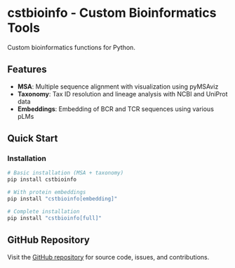 # cstbioinfo - Custom Bioinformatics Tools

Custom bioinformatics functions for Python.

## Features

- **MSA**: Multiple sequence alignment with visualization using pyMSAviz
- **Taxonomy**: Tax ID resolution and lineage analysis with NCBI and UniProt data
- **Embeddings**: Embedding of BCR and TCR sequences using various pLMs

## Quick Start

### Installation

```bash
# Basic installation (MSA + taxonomy)
pip install cstbioinfo

# With protein embeddings
pip install "cstbioinfo[embedding]"

# Complete installation
pip install "cstbioinfo[full]"
```

## GitHub Repository

Visit the [GitHub repository](https://github.com/openpaul/customPythonBioinfotools) for source code, issues, and contributions.
